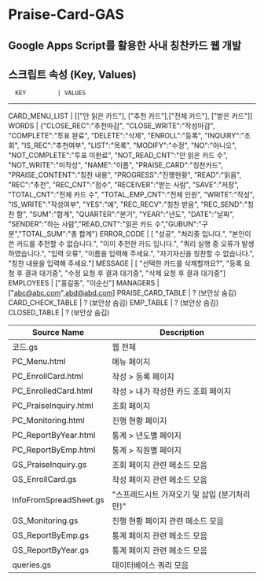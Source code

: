# Praise-Card-GAS
Google Apps Script를 활용한 사내 칭찬카드 웹 개발
-----------------------------------------------------------------------------------------------------------------------

스크립트 속성 (Key, Values)
-----------------------------------------------------------------------------------------------------------------------
      KEY         | VALUES
-----------------------------------------------------------------------------------------------------------------------
CARD_MENU_LIST    | [["안 읽은 카드"], ["추천 카드"],["전체 카드"], ["받은 카드"]]
WORDS             | {"CLOSE_REC":"추천마감", "CLOSE_WRITE":"작성마감", "COMPLETE":"투표 완료", "DELETE":"삭제", "ENROLL":"등록", "INQUIRY":"조회", "IS_REC":"추천여부", "LIST":"목록", "MODIFY":"수정", "NO":"아니오", "NOT_COMPLETE":"투표 미완료", "NOT_READ_CNT":"안 읽은 카드 수", "NOT_WRITE":"미작성", "NAME":"이름", "PRAISE_CARD":"칭찬카드", "PRAISE_CONTENT":"칭찬 내용", "PROGRESS":"진행현황", "READ":"읽음", "REC":"추천", "REC_CNT":"점수", "RECEIVER":"받는 사람", "SAVE":"저장", "TOTAL_CNT":"전체 카드 수", "TOTAL_EMP_CNT":"전체 인원", "WRITE":"작성", "IS_WRITE":"작성여부", "YES":"예", "REC_RECV":"칭찬 받음", "REC_SEND":"칭찬 함", "SUM":"합계", "QUARTER":"분기", "YEAR":"년도", "DATE":"날짜", "SENDER":"하는 사람","READ_CNT":"읽은 카드 수","GUBUN":"구분","TOTAL_SUM":"총 합계"}
ERROR_CODE        | [ "성공", "처리중 입니다.", "본인이 쓴 카드를 추천할 수 없습니다.", "이미 추천한 카드 입니다.", "쿼리 실행 중 오류가 발생하였습니다.", "입력 오류", "이름을 입력해 주세요.", "자기자신을 칭찬할 수 없습니다.", "칭찬 내용을 입력해 주세요."]
MESSAGE           | [ "선택한 카드를 삭제할까요?", "등록 요청 후 결과 대기중", "수정 요청 후 결과 대기중", "삭제 요청 후 결과 대기중"]
EMPLOYEES         | ["홍길동", "이순신"]
MANAGERS          | ["abc@abc.com",abd@abd.com]
PRAISE_CARD_TABLE | ? (보안상 숨김)
CARD_CHECK_TABLE  |  ? (보안상 숨김)
EMP_TABLE         | ? (보안상 숨김)
CLOSED_TABLE      | ? (보안상 숨김)


Source Name             | Description
     ---- | ----
 코드.gs	                |	웹 전체 	
 PC_Menu.html	          | 메뉴 페이지       
 PC_EnrollCard.html	    | 작성 > 등록 페이지	                
 PC_EnrolledCard.html    |	작성 > 내가 작성한 카드 조회 페이지
 PC_PraiseInquiry.html	  | 조회 페이지
 PC_Monitoring.html	    | 진행 현황 페이지
 PC_ReportByYear.html	  | 통계 > 년도별 페이지		
 PC_ReportByEmp.html	    | 통계 > 직원별 페이지	
 GS_PraiseInquiry.gs		  | 조회 페이지 관련 메소드 모음	
 GS_EnrollCard.gs	      | 작성 페이지 관련 메소드 모음	
 InfoFromSpreadSheet.gs  |	"스프레드시트 가져오기 및 삽입 (분기처리만)"
 GS_Monitoring.gs	      | 진행 현황 페이지 관련 메소드 모음	
 GS_ReportByEmp.gs 		  | 통계 페이지 관련 메소드 모음
 GS_ReportByYear.gs      | 통계 페이지 관련 메소드 모음
 queries.gs		          | 데이터베이스 쿼리 모음	



